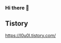<!-- [![Hits](https://hits.seeyoufarm.com/api/count/incr/badge.svg?url=https%3A%2F%2Fgithub.com%2Fchanhong-dev%2Fchanhong-dev&count_bg=%2379C83D&title_bg=%23555555&icon=&icon_color=%23E7E7E7&title=%EB%B0%A9%EB%AC%B8%EC%9E%90+%EC%88%98&edge_flat=false)](https://hits.seeyoufarm.com) -->

### Hi there 👋

## Tistory
https://l0u0l.tistory.com/

<!-- ## Velog
https://velog.io/@chanhong-dev -->
<!-- 
[![Velog's GitHub stats](https://velog-readme-stats.vercel.app/api/list?name=chanhong-dev&color=dark)](https://velog.io/@chanhong-dev)
 -->
